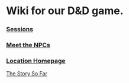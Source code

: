 # Wiki for our D&D game.

### [Sessions](Session%20Notes/Session%20Homepage)
### [Meet the NPCs](NPCs/NPC%20Homepage)
### [Location Homepage](Locations/Location%20Homepage)



[The Story So Far](The%20Story%20So%20Far)





